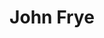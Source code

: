 ---
title: 'John Frye'
jobTitle: 'Industrial Designer at Honda R&D Concept Design Academy'
links: 'www.fryewerk.com'
headshot: ''
---